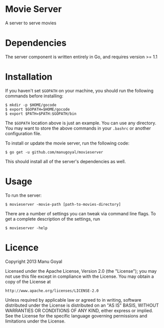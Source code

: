 Movie Server
============

A server to serve movies

Dependencies
=============

The server component is written entirely in Go, and requires version
&gt;= 1.1

Installation
=============

If you haven't set ``$GOPATH`` on your machine, you should run the
following commands before installing:

    $ mkdir -p $HOME/gocode
    $ export $GOPATH=$HOME/gocode
    $ export $PATH=$PATH:$GOPATH/bin

The ``$GOPATH`` location above is just an example. You can use any
directory. You may want to store the above commands in your
``.bashrc`` or another configuration file.

To install or update the movie server, run the following code:

    $ go get -u github.com/manugoyal/movieserver

This should install all of the server's dependencies as well.

Usage
=====

To run the server:

    $ movieserver -movie-path [path-to-movies-directory]

There are a number of settings you can tweak via command line flags.
To get a complete description of the settings, run

    $ movieserver -help

Licence
=========

Copyright 2013 Manu Goyal

Licensed under the Apache License, Version 2.0 (the "License"); you may not use
this file except in compliance with the License.  You may obtain a copy of the
License at

    http://www.apache.org/licenses/LICENSE-2.0

Unless required by applicable law or agreed to in writing, software distributed
under the License is distributed on an "AS IS" BASIS, WITHOUT WARRANTIES OR
CONDITIONS OF ANY KIND, either express or implied.  See the License for the
specific language governing permissions and limitations under the License.
